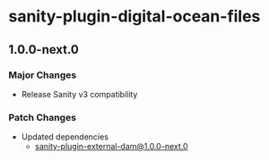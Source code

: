 # sanity-plugin-digital-ocean-files

## 1.0.0-next.0

### Major Changes

- Release Sanity v3 compatibility

### Patch Changes

- Updated dependencies
  - sanity-plugin-external-dam@1.0.0-next.0

